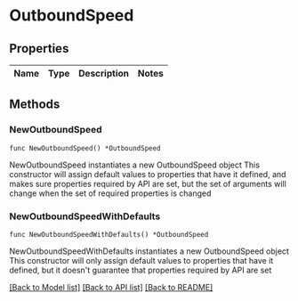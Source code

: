 # OutboundSpeed

## Properties

Name | Type | Description | Notes
------------ | ------------- | ------------- | -------------

## Methods

### NewOutboundSpeed

`func NewOutboundSpeed() *OutboundSpeed`

NewOutboundSpeed instantiates a new OutboundSpeed object
This constructor will assign default values to properties that have it defined,
and makes sure properties required by API are set, but the set of arguments
will change when the set of required properties is changed

### NewOutboundSpeedWithDefaults

`func NewOutboundSpeedWithDefaults() *OutboundSpeed`

NewOutboundSpeedWithDefaults instantiates a new OutboundSpeed object
This constructor will only assign default values to properties that have it defined,
but it doesn't guarantee that properties required by API are set


[[Back to Model list]](../README.md#documentation-for-models) [[Back to API list]](../README.md#documentation-for-api-endpoints) [[Back to README]](../README.md)



